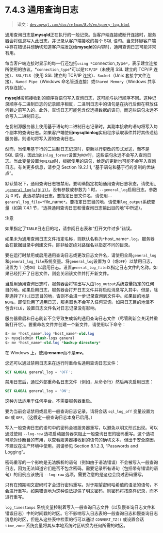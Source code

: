 # 7.4.3 通用查询日志

> 译文：[`dev.mysql.com/doc/refman/8.0/en/query-log.html`](https://dev.mysql.com/doc/refman/8.0/en/query-log.html)

通用查询日志是**mysqld**正在执行的一般记录。当客户端连接或断开连接时，服务器会将信息写入此日志，并记录从客户端接收的每个 SQL 语句。当您怀疑客户端中存在错误并想确切知道客户端发送给**mysqld**的内容时，通用查询日志可能非常有用。

每当客户端连接时显示的每一行还包括`using *`connection_type`*`，表示建立连接所使用的协议。*`connection_type`*可以是`TCP/IP`（未使用 SSL 建立的 TCP/IP 连接）、`SSL/TLS`（使用 SSL 建立的 TCP/IP 连接）、`Socket`（Unix 套接字文件连接）、`Named Pipe`（Windows 命名管道连接）或`Shared Memory`（Windows 共享内存连接）。

**mysqld**按照接收到的顺序将语句写入查询日志，这可能与执行顺序不同。这种记录顺序与二进制日志的记录顺序相反，二进制日志中的语句是在执行后但在释放任何锁之前写入的。此外，查询日志可能包含仅选择数据的语句，而这些语句永远不会写入二进制日志。

在复制源服务器上使用基于语句的二进制日志记录时，其副本接收的语句将写入每个副本的查询日志。如果客户端使用**mysqlbinlog**实用程序读取事件并将其传递给服务器，则语句将写入源的查询日志。

然而，当使用基于行的二进制日志记录时，更新以行更改的形式发送，而不是 SQL 语句，因此当`binlog_format`设置为`ROW`时，这些语句永远不会写入查询日志。当此变量设置为`MIXED`时，根据使用的语句，给定的更新也可能不会写入查询日志。有关更多信息，请参见 Section 19.2.1.1, “基于语句和基于行的复制的优缺点”。

默认情况下，通用查询日志被禁用。要明确指定初始通用查询日志状态，请使用[`--general_log[={0|1}]`](server-system-variables.html#sysvar_general_log)。没有参数或参数为 1 时，`--general_log`启用日志。参数为 0 时，此选项禁用日志。要指定日志文件名，请使用`--general_log_file=*`file_name`*`。要指定日志目的地，请使用`log_output`系统变量（如第 7.4.1 节，“选择通用查询日志和慢查询日志输出目的地”中所述）。

注意

如果指定了`TABLE`日志目的地，请参阅日志表和“打开文件过多”错误。

如果未为通用查询日志文件指定名称，则默认名称为`*`host_name`*.log`。服务器会在数据目录中创建文件，除非给定绝对路径名以指定不同的目录。

要在运行时禁用或启用通用查询日志或更改日志文件名，请使用全局`general_log`和`general_log_file`系统变量。将`general_log`设置为 0（或`OFF`）以禁用日志，设置为 1（或`ON`）以启用日志。设置`general_log_file`以指定日志文件的名称。如果已经打开了日志文件，则会关闭该文件并打开新文件。

当启用通用查询日志时，服务器会将输出写入由`log_output`系统变量指定的任何目的地。如果启用日志，服务器会打开日志文件并将启动消息写入其中。但是，除非选择了`FILE`日志目的地，否则不会进一步记录查询到文件中。如果目的地是`NONE`，即使启用了通用日志，服务器也不会写入任何查询。如果日志目的地值不包含`FILE`，设置日志文件名对日志记录没有影响。

服务器重启和日志刷新不会导致生成新的通用查询日志文件（尽管刷新会关闭并重新打开它）。要重命名文件并创建一个新文件，请使用以下命令：

```sql
$> mv *host_name*.log *host_name*-old.log
$> mysqladmin flush-logs general
$> mv *host_name*-old.log *backup-directory*
```

在 Windows 上，使用**rename**而不是**mv**。

您还可以通过禁用日志来在运行时重命名通用查询日志文件：

```sql
SET GLOBAL general_log = 'OFF';
```

禁用日志后，通过外部重命名日志文件（例如，从命令行）然后再次启用日志：

```sql
SET GLOBAL general_log = 'ON';
```

这种方法适用于任何平台，不需要服务器重启。

要为当前会话禁用或启用一般查询日志记录，请将会话 `sql_log_off` 变量设置为 `ON` 或 `OFF`。（这假定一般查询日志本身已启用。）

写入一般查询日志的语句中的密码会被服务器重写，以避免以明文形式出现。可以通过使用 `--log-raw` 选项启动服务器来阻止一般查询日志的密码重写。这个选项可能对诊断目的有用，以查看服务器接收到的语句的确切文本，但出于安全原因，不建议在生产环境中使用。另请参见 Section 8.1.2.3, “Passwords and Logging”。

密码重写的一个影响是无法解析的语句（例如由于语法错误）不会被写入一般查询日志，因为无法知道它们是否不包含密码。需要记录所有语句（包括带有错误的语句）的用例应该使用 `--log-raw` 选项，需要注意的是这也会绕过密码重写。

只有在预期明文密码时才会进行密码重写。对于期望密码哈希值的语法的语句，不会进行重写。如果错误地为这种语法提供了明文密码，则密码将按原样记录，而不进行重写。

`log_timestamps` 系统变量控制着写入一般查询日志文件（以及慢查询日志文件和错误日志）中的时间戳的时区。它不影响写入日志表的一般查询日志和慢查询日志消息的时区，但是从这些表中检索的行可以通过 `CONVERT_TZ()` 或设置会话 `time_zone` 系统变量将其从本地系统时区转换为任何所需的时区。
